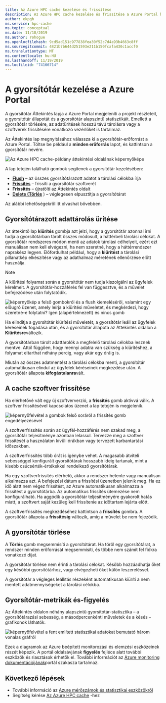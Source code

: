 ```yaml
---
title: Az Azure HPC cache kezelése és frissítése
description: Az Azure HPC cache kezelése és frissítése a Azure Portal használatával
author: ekpgh
ms.service: hpc-cache
ms.topic: conceptual
ms.date: 11/18/2019
ms.author: rohogue
ms.openlocfilehash: 9cd5ad151c977838fea30f52c7d4a93b4663c8ff
ms.sourcegitcommit: 4821b7b644d251593e211b150fcafa430c1accf0
ms.translationtype: MT
ms.contentlocale: hu-HU
ms.lasthandoff: 11/19/2019
ms.locfileid: "74166714"
---
```

# <a name="manage-your-cache-from-the-azure-portal"></a>A gyorsítótár kezelése a Azure Portal

A gyorsítótár Áttekintés lapja a Azure Portal megjeleníti a projekt részleteit, a gyorsítótár állapotát és a gyorsítótár alapszintű statisztikáit. Emellett a gyorsítótár törlésére, az adatürítések hosszú távú tárolásra vagy a szoftverek frissítésére vonatkozó vezérlőket is tartalmaz.

Az Áttekintés lap megnyitásához válassza ki a gyorsítótár-erőforrást a Azure Portal. Töltse be például a **minden erőforrás** lapot, és kattintson a gyorsítótár nevére.

![Az Azure HPC cache-példány áttekintési oldalának képernyőképe](media/hpc-cache-overview.png)

A lap tetején található gombok segítenek a gyorsítótár kezelésében:

* [**Flush**](#flush-cached-data) – az összes gyorsítótárazott adatot a tárolási célokba írja
* [**Frissítés**](#upgrade-cache-software) – frissíti a gyorsítótár szoftverét
* **Frissítés** – újratölti az Áttekintés oldalt
* [**Delete (Törlés**](#delete-the-cache) ) – véglegesen elpusztítja a gyorsítótárat

Az alábbi lehetőségekről itt olvashat bővebben.

## <a name="flush-cached-data"></a>Gyorsítótárazott adattárolás ürítése

Az áttekintő lap **kiürítés** gombja azt jelzi, hogy a gyorsítótár azonnal írni tudja a gyorsítótárban tárolt összes módosult, a háttérbeli tárolási célokat. A gyorsítótár rendszeres módon menti az adatok tárolási célhelyeit, ezért ezt manuálisan nem kell elvégezni, ha nem szeretné, hogy a háttérrendszer naprakész legyen. Előfordulhat például, hogy a **kiürítést** a tárolási pillanatkép elkészítése vagy az adathalmaz méretének ellenőrzése előtt használja.

> [!NOTE]
> A kiürítési folyamat során a gyorsítótár nem tudja kiszolgálni az ügyfelek kérelmeit. A gyorsítótár-hozzáférés fel van függesztve, és a művelet befejeződése után folytatódik.

![képernyőkép a felső gombokról és a flush kiemeléséről, valamint egy előugró üzenet, amely leírja a kiürítési műveletet, és megkérdezi, hogy szeretné-e folytatni? Igen (alapértelmezett) és nincs gomb](media/hpc-cache-flush.png)

Ha elindítja a gyorsítótár kiürítési műveletét, a gyorsítótár leáll az ügyfelek kéréseinek fogadása után, és a gyorsítótár állapota az Áttekintés oldalon a **Kiürítésre**változik.

A gyorsítótárban tárolt adattárolók a megfelelő tárolási célokba lesznek mentve. Attól függően, hogy mennyi adatra van szükség a kiürítéshez, a folyamat eltarthat néhány percig, vagy akár egy óráig is.

Miután az összes adatmentést a tárolási célokba menti, a gyorsítótár automatikusan elindul az ügyfelek kéréseinek megkezdése után. A gyorsítótár állapota **kifogástalanra**vált.

## <a name="upgrade-cache-software"></a>A cache szoftver frissítése

Ha elérhetővé vált egy új szoftververzió, a **frissítés** gomb aktívvá válik. A szoftver frissítésével kapcsolatos üzenet a lap tetején is megjelenik.

![képernyőfelvétel a gombok felső soráról a frissítés gomb engedélyezésével](media/hpc-cache-upgrade-button.png)

A szoftverfrissítés során az ügyfél-hozzáférés nem szakad meg, a gyorsítótár teljesítménye azonban lelassul. Tervezze meg a szoftver frissítését a használaton kívüli órákban vagy tervezett karbantartási időszakban.

A szoftverfrissítés több órát is igénybe vehet. A magasabb átviteli sebességgel konfigurált gyorsítótárak hosszabb ideig tartanak, mint a kisebb csúcsérték-értékekkel rendelkező gyorsítótárak.

Ha egy szoftverfrissítés elérhető, akkor a rendszer hetente vagy manuálisan alkalmazza azt. A befejezési dátum a frissítési üzenetben jelenik meg. Ha ez idő alatt nem végez frissítést, az Azure automatikusan alkalmazza a frissítést a gyorsítótárba. Az automatikus frissítés ütemezése nem konfigurálható. Ha aggódik a gyorsítótár teljesítményére gyakorolt hatás miatt, a szoftvert saját kezűleg kell frissítenie az időtartam lejárta előtt.

A szoftverfrissítés megkezdéséhez kattintson a **frissítés** gombra. A gyorsítótár állapota a **frissítésig** változik, amíg a művelet be nem fejeződik.

## <a name="delete-the-cache"></a>A gyorsítótár törlése

A **Törlés** gomb megsemmisíti a gyorsítótárat. Ha töröl egy gyorsítótárat, a rendszer minden erőforrását megsemmisíti, és többé nem számít fel fiókra vonatkozó díjat.

A gyorsítótár törlése nem érinti a tárolási célokat. Később hozzáadhatja őket egy későbbi gyorsítótárhoz, vagy elvégezheti őket külön leszereléssel.

A gyorsítótár a végleges leállítás részeként automatikusan kiüríti a nem mentett adatmennyiségeket a tárolási célokba.

## <a name="cache-metrics-and-monitoring"></a>Gyorsítótár-metrikák és-figyelés

Az Áttekintés oldalon néhány alapszintű gyorsítótár-statisztika – a gyorsítótárazási sebesség, a másodpercenkénti műveletek és a késés – grafikonok láthatók.

![képernyőfelvétel a fent említett statisztikai adatokat bemutató három vonalas gráfról](media/hpc-cache-overview-stats.png)

Ezek a diagramok az Azure beépített monitorozási és elemzési eszközeinek részét képezik. A portál oldalsávjának **figyelés** fejléce alatt további eszközök és riasztások érhetők el. További információt az [Azure monitoring dokumentációjának](../azure-monitor/insights/monitor-azure-resource.md#monitoring-in-the-azure-portal)portál szakasza tartalmaz.

## <a name="next-steps"></a>Következő lépések

<!-- * Learn more about metrics and statistics for hpc cache -->
* További információ az [Azure mérőszámok és statisztikai eszközökről](../azure-monitor/index.yml)
* Segítség kérése [Az Azure HPC cache](hpc-cache-support-ticket.md) -hez
